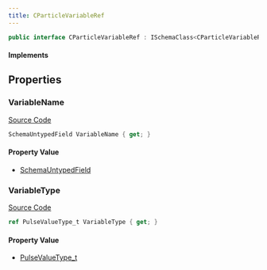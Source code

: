 ```yaml
---
title: CParticleVariableRef
---
```


```csharp
public interface CParticleVariableRef : ISchemaClass<CParticleVariableRef>, ISchemaField, ISchemaClass, INativeHandle
```

#### Implements

## Properties

### VariableName

[Source Code](https://github.com/swiftly-solution/swiftlys2/blob/beta/managed/src/SwiftlyS2.Generated/Schemas/Interfaces/CParticleVariableRef.cs#L17)

```csharp
SchemaUntypedField VariableName { get; }
```

#### Property Value

- [SchemaUntypedField](/docs/api/shared/schemas/schemauntypedfield)

### VariableType

[Source Code](https://github.com/swiftly-solution/swiftlys2/blob/beta/managed/src/SwiftlyS2.Generated/Schemas/Interfaces/CParticleVariableRef.cs#L19)

```csharp
ref PulseValueType_t VariableType { get; }
```

#### Property Value

- [PulseValueType_t](/docs/api/shared/schemadefinitions/pulsevaluetype_t)

